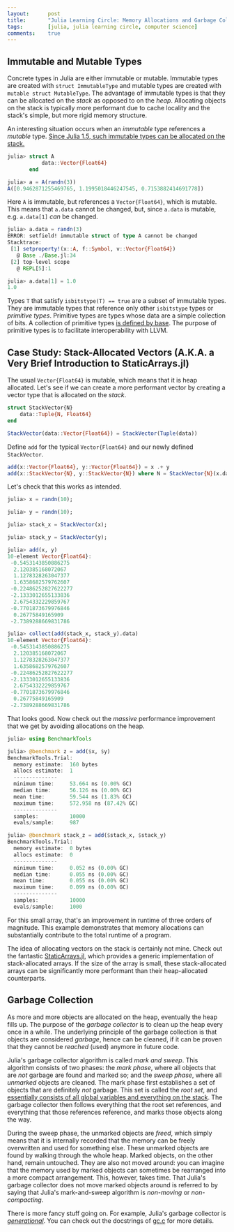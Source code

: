 ```yaml
---
layout:      post
title:       "Julia Learning Circle: Memory Allocations and Garbage Collection"
tags:        [julia, julia learning circle, computer science]
comments:    true
---
```


## Immutable and Mutable Types

Concrete types in Julia are either immutable or mutable.
Immutable types are created with `struct ImmutableType` and mutable types are created with `mutable struct MutableType`.
The advantage of immutable types is that they can be allocated on the _stack_ as opposed to on the _heap_.
Allocating objects on the stack is typically more performant due to cache locality and the stack's simple, but more rigid memory structure.

An interesting situation occurs when an _immutable_ type references a _mutable_ type.
[Since Julia 1.5, such immutable types can be allocated on the stack.](https://github.com/JuliaLang/julia/blob/release-1.5/NEWS.md#compilerruntime-improvements)

```julia
julia> struct A
           data::Vector{Float64}
       end

julia> a = A(randn(3))
A([0.9462871255469765, 1.1995018446247545, 0.7153882414691778])
```

Here `A` is immutable, but references a `Vector{Float64}`, which is mutable.
This means that `a.data` cannot be changed, but, since `a.data` is mutable, e.g. `a.data[1]` _can_ be changed.

```julia
julia> a.data = randn(3)
ERROR: setfield! immutable struct of type A cannot be changed
Stacktrace:
 [1] setproperty!(x::A, f::Symbol, v::Vector{Float64})
   @ Base ./Base.jl:34
 [2] top-level scope
   @ REPL[5]:1

julia> a.data[1] = 1.0
1.0
```

Types `T` that satisfy `isbitstype(T) == true` are a subset of immutable types.
They are immutable types that reference only other `isbitstype` types or _primitive types_.
Primitive types are types whose data are a simple collection of bits.
A collection of primitive types [is defined by base](https://docs.julialang.org/en/v1/manual/types/#Primitive-Types).
The purpose of primitive types is to facilitate interoperability with LLVM.

## Case Study: Stack-Allocated Vectors (A.K.A. a Very Brief Introduction to StaticArrays.jl)

The usual `Vector{Float64}` is mutable, which means that it is heap allocated.
Let's see if we can create a more performant vector by creating a vector type that is allocated on the _stack_.

```julia
struct StackVector{N}
    data::Tuple{N, Float64}
end

StackVector(data::Vector{Float64}) = StackVector(Tuple(data))
```

Define `add` for the typical `Vector{Float64}` and our newly defined `StackVector`.

```julia
add(x::Vector{Float64}, y::Vector{Float64}) = x .+ y
add(x::StackVector{N}, y::StackVector{N}) where N = StackVector{N}(x.data .+ y.data)
```

Let's check that this works as intended.

```julia
julia> x = randn(10);

julia> y = randn(10);

julia> stack_x = StackVector(x);

julia> stack_y = StackVector(y);

julia> add(x, y)
10-element Vector{Float64}:
 -0.5453143850886275
  2.120385168072067
  1.1278328263047377
  1.6358682579762607
 -0.22486252827622277
 -2.1333012655133836
  2.6754332229859767
 -0.7701873679976846
  0.26775849165909
 -2.7389288669831786

julia> collect(add(stack_x, stack_y).data)
10-element Vector{Float64}:
 -0.5453143850886275
  2.120385168072067
  1.1278328263047377
  1.6358682579762607
 -0.22486252827622277
 -2.1333012655133836
  2.6754332229859767
 -0.7701873679976846
  0.26775849165909
 -2.7389288669831786
```

That looks good.
Now check out the _massive_ performance improvement that we get by avoiding allocations on the heap.

```julia
julia> using BenchmarkTools

julia> @benchmark z = add($x, $y)
BenchmarkTools.Trial:
  memory estimate:  160 bytes
  allocs estimate:  1
  --------------
  minimum time:     53.664 ns (0.00% GC)
  median time:      56.126 ns (0.00% GC)
  mean time:        59.544 ns (1.83% GC)
  maximum time:     572.958 ns (87.42% GC)
  --------------
  samples:          10000
  evals/sample:     987

julia> @benchmark stack_z = add($stack_x, $stack_y)
BenchmarkTools.Trial:
  memory estimate:  0 bytes
  allocs estimate:  0
  --------------
  minimum time:     0.052 ns (0.00% GC)
  median time:      0.055 ns (0.00% GC)
  mean time:        0.055 ns (0.00% GC)
  maximum time:     0.099 ns (0.00% GC)
  --------------
  samples:          10000
  evals/sample:     1000
```

For this small array, that's an improvement in runtime of three orders of magnitude.
This example demonstrates that memory allocations can substantially contribute to the total runtime of a program.

The idea of allocating vectors on the stack is certainly not mine.
Check out the fantastic [StaticArrays.jl](https://github.com/JuliaArrays/StaticArrays.jl), which provides a generic implementation of stack-allocated arrays.
If the size of the array is small, these stack-allocated arrays can be significantly more performant than their heap-allocated counterparts.

## Garbage Collection

As more and more objects are allocated on the heap, eventually the heap fills up.
The purpose of the _garbage collector_ is to clean up the heap every once in a while.
The underlying principle of the garbage collection is that objects are considered _garbage_, hence can be cleaned, if it can be proven that they cannot be _reached_ (used) anymore in future code.

Julia's garbage collector algorithm is called _mark and sweep_.
This algorithm consists of two phases:
the _mark phase_, where all objects that are _not_ garbage are found and marked so;
and the _sweep phase_, where all _unmarked_ objects are cleaned.
The mark phase first establishes a set of objects that are definitely _not_ garbage.
This set is called the _root set_, and [essentially consists of all global variables and everything on the stack](https://stackoverflow.com/questions/30080745/how-does-the-mark-in-mark-and-sweep-function-trace-out-the-set-of-objects-acce).
The garbage collector then follows everything that the root set references, and everything that those references reference, and marks those objects along the way.

During the sweep phase, the unmarked objects are _freed_, which simply means that it is internally recorded that the memory can be freely overwritten and used for something else.
These unmarked objects are found by walking through the whole heap.
Marked objects, on the other hand, remain untouched.
They are also not moved around:
you can imagine that the memory used by marked objects can sometimes be rearranged into a more compact arrangement.
This, however, takes time.
That Julia's garbage collector does not move marked objects around is referred to by saying that Julia's mark-and-sweep algorithm is _non-moving_ or _non-compacting_.

There is more fancy stuff going on.
For example, Julia's garbage collector is [_generational_](https://en.wikipedia.org/wiki/Tracing_garbage_collection#Generational_GC_(ephemeral_GC)).
You can check out the docstrings of [gc.c](https://github.com/JuliaLang/julia/blob/master/src/gc.c) for more details.
